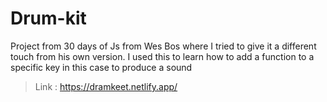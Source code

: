 # Drum-kit
Project from 30 days of Js from Wes Bos where I tried to give it a different touch from his own version. I used this to learn how to add a function to a specific key in this case to produce a sound

>Link : https://dramkeet.netlify.app/
